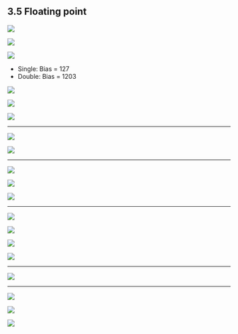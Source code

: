 ## 3.5 Floating point

![](img/2020-10-31-10-12-44.png)

![](img/2020-10-31-10-15-43.png)

![](img/2020-10-31-10-17-24.png)

- Single: Bias = 127
- Double: Bias = 1203

![](img/2020-10-31-10-40-12.png)

![](img/2020-10-31-10-40-23.png)

![](img/2020-10-31-12-36-47.png)

---

![](img/2020-10-31-13-48-02.png)

![](img/2020-10-31-14-17-39.png)

---

![](img/2020-10-31-16-24-52.png)

![](img/2020-10-31-17-20-56.png)

![](img/2020-10-31-17-21-20.png)

---



![](img/2020-10-31-16-27-38.png)

![](img/2020-10-31-16-42-24.png)

![](img/2020-10-31-16-43-34.png)

![](img/2020-10-31-16-57-11.png)

---

![](img/2020-10-31-17-41-55.png)

---

![](img/2020-10-31-18-34-54.png)

![](img/2020-10-31-18-35-04.png)

![](img/2020-10-31-18-35-35.png)























